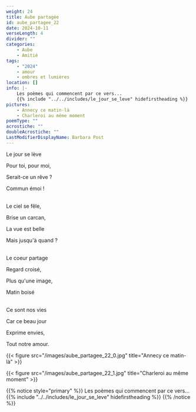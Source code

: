 ```yaml
---
weight: 24
title: Aube partagée
id: aube_partagee_22
date: 2024-10-11
verseLength: 4
divider: ""
categories:
    - Aube
    - Amitié
tags:
    - "2024"
    - amour
    - ombres et lumières
location: []
info: |-
    Les poèmes qui commencent par ce vers...
    {{% include "../../includes/le_jour_se_leve" hidefirstheading %}}
pictures:
    - Annecy ce matin-là
    - Charleroi au même moment
poemType: ""
acrostiche: ""
doubleAcrostiche: ""
LastModifierDisplayName: Barbara Post
---
```

Le jour se lève

Pour toi, pour moi,

Serait-ce un rêve ?

Commun émoi !

 \
Le ciel se fêle,

Brise un carcan,

La vue est belle

Mais jusqu'à quand ?

 \
Le coeur partage

Regard croisé,

Plus qu'une image,

Matin boisé

 \
Ce sont nos vies

Car ce beau jour

Exprime envies,

Tout notre amour.

<!-- FM:Snippet:Start data:{"id":"_figure","fields":[{"name":"imageName","value":"aube_partagee_22_0.jpg"},{"name":"imageCaption","value":"Annecy ce matin-là"}]} -->
{{< figure src="/images/aube_partagee_22_0.jpg" title="Annecy ce matin-là" >}}
<!-- FM:Snippet:End -->

<!-- FM:Snippet:Start data:{"id":"_figure","fields":[{"name":"imageName","value":"aube_partagee_22_1.jpg"},{"name":"imageCaption","value":"Charleroi au même moment"}]} -->
{{< figure src="/images/aube_partagee_22_1.jpg" title="Charleroi au même moment" >}}
<!-- FM:Snippet:End -->

{{% notice style="primary" %}}
Les poèmes qui commencent par ce vers...
{{% include "../../includes/le_jour_se_leve" hidefirstheading %}}
{{% /notice %}}
